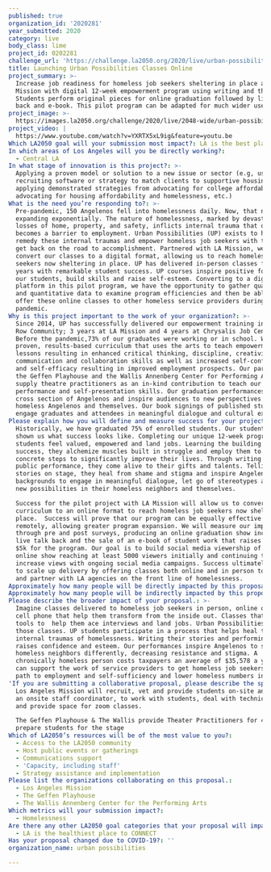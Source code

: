 ```yaml
---
published: true
organization_id: '2020281'
year_submitted: 2020
category: live
body_class: lime
project_id: 0202281
challenge_url: 'https://challenge.la2050.org/2020/live/urban-possibilities/'
title: Launching Urban Possibilities Classes Online
project_summary: >-
  Increase job readiness for homeless job seekers sheltering in place at LA
  Mission with digital 12-week empowerment program using writing and theater.
  Students perform original pieces for online graduation followed by live talk
  back and e-book. This pilot program can be adapted for much wider use.
project_image: >-
  https://images.la2050.org/challenge/2020/live/2048-wide/urban-possibilities.jpg
project_video: |
  https://www.youtube.com/watch?v=YXRTX5xL9ig&feature=youtu.be
Which LA2050 goal will your submission most impact?: LA is the best place to LIVE
In which areas of Los Angeles will you be directly working?:
  - Central LA
In what stage of innovation is this project?: >-
  Applying a proven model or solution to a new issue or sector (e.g, using a job
  recruiting software or strategy to match clients to supportive housing sites,
  applying demonstrated strategies from advocating for college affordability to
  advocating for housing affordability and homelessness, etc.)
What is the need you’re responding to?: >-
  Pre-pandemic, 150 Angelenos fell into homelessness daily. Now, that number is
  expanding exponentially. The nature of homelessness, marked by devastating
  losses of home, property, and safety, inflicts internal trauma that often
  becomes a barrier to employment. Urban Possibilities (UP) exists to help
  remedy these internal traumas and empower homeless job seekers with tools to
  get back on the road to accomplishment. Partnered with LA Mission, we will
  convert our classes to a digital format, allowing us to reach homeless job
  seekers now sheltering in place. UP has delivered in-person classes for 8
  years with remarkable student success. UP courses inspire positive focus in
  our students, build skills and raise self-esteem. Converting to a digital
  platform in this pilot program, we have the opportunity to gather qualitative
  and quantitative data to examine program efficiencies and then be able to
  offer these online classes to other homeless service providers during and post
  pandemic. 
Why is this project important to the work of your organization?: >-
  Since 2014, UP has successfully delivered our empowerment training in the Skid
  Row Community; 3 years at LA Mission and 4 years at Chrysalis Job Center.
  Before the pandemic,73% of our graduates were working or in school. We have a
  proven, results-based curriculum that uses the arts to teach empowerment
  lessons resulting in enhanced critical thinking, discipline, creativity,
  communication and collaboration skills as well as increased self-confidence
  and self-efficacy resulting in improved employment prospects. Our partners,
  the Geffen Playhouse and the Wallis Annenberg Center for Performing Arts,
  supply theatre practitioners as an in-kind contribution to teach our students
  performance and self-presentation skills. Our graduation performances engage a
  cross section of Angelenos and inspire audiences to new perspectives about
  homeless Angelenos and themselves. Our book signings of published student work
  engage graduates and attendees in meaningful dialogue and cultural exchange. 
Please explain how you will define and measure success for your project.: >
  Historically, we have graduated 75% of enrolled students. Our students have
  shown us what success looks like. Completing our unique 12-week program,
  students feel valued, empowered and land jobs. Learning the building blocks of
  success, they alchemize muscles built in struggle and employ them to take
  concrete steps to significantly improve their lives. Through writing and
  public performance, they come alive to their gifts and talents. Telling their
  stories on stage, they heal from shame and stigma and inspire Angelenos of all
  backgrounds to engage in meaningful dialogue, let go of stereotypes and see
  new possibilities in their homeless neighbors and themselves. 

  Success for the pilot project with LA Mission will allow us to convert our
  curriculum to an online format to reach homeless job seekers now sheltering in
  place.  Success will prove that our program can be equally effective delivered
  remotely, allowing greater program expansion. We will measure our impact
  through pre and post surveys, producing an online graduation show including a
  live talk back and the sale of an e-book of student work that raises at least
  $5k for the program. Our goal is to build social media viewership of the
  online show reaching at least 5000 viewers initially and continuing to
  increase views with ongoing social media campaigns. Success ultimately will be
  to scale up delivery by offering classes both online and in person to support
  and partner with LA agencies on the front line of homelessness.
Approximately how many people will be directly impacted by this proposal?: '45'
Approximately how many people will be indirectly impacted by this proposal?: '5000'
Please describe the broader impact of your proposal.: >-
  Imagine classes delivered to homeless job seekers in person, online or via
  cell phone that help them transform from the inside out. Classes that teach
  tools to  help them ace interviews and land jobs. Urban Possibilities offers
  those classes. UP students participate in a process that helps heal the
  internal traumas of homelessness. Writing their stories and performing them
  raises confidence and esteem. Our performances inspire Angelenos to see their
  homeless neighbors differently, decreasing resistance and stigma. A
  chronically homeless person costs taxpayers an average of $35,578 a year. We
  can support the work of service providers to get homeless job seekers on a
  path to employment and self-sufficiency and lower homeless numbers in LA. 
'If you are submitting a collaborative proposal, please describe the specific role of partner organizations in the project.': >-
  Los Angeles Mission will recruit, vet and provide students on-site and provide
  an onsite staff coordinator, to work with students, deal with technical needs
  and provide space for zoom classes.  

  The Geffen Playhouse & The Wallis provide Theater Practitioners for 4 weeks to
  prepare students for the stage 
Which of LA2050’s resources will be of the most value to you?:
  - Access to the LA2050 community
  - Host public events or gatherings
  - Communications support
  - 'Capacity, including staff'
  - Strategy assistance and implementation
Please list the organizations collaborating on this proposal.:
  - Los Angeles Mission
  - The Geffen Playhouse
  - The Wallis Annenberg Center for the Performing Arts
Which metrics will your submission impact?:
  - Homelessness
Are there any other LA2050 goal categories that your proposal will impact?:
  - LA is the healthiest place to CONNECT
Has your proposal changed due to COVID-19?: ''
organization_name: urban possibilities

---
```

